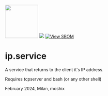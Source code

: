 <a href=" https://github.com/moshix/mvs/blob/master/codenotary.com"><img src="https://raw.githubusercontent.com/moshix/mvs/master/secured-by-immudb.svg" width="109px;"/></a>
<a href="https://hits.seeyoufarm.com"><img src="https://hits.seeyoufarm.com/api/count/incr/badge.svg?url=https%3A%2F%2Fgithub.com%2Fmoshix%2Fip.service&count_bg=%2379C83D&title_bg=%23555555&icon=&icon_color=%23D02424&title=hits&edge_flat=false"/></a>
[![View SBOM](https://img.shields.io/badge/sbom.sh-viewSBOM-blue?link=https%3A%2F%2Fsbom.sh%2Fd7068acc-bfe7-4251-9f53-9e47b98bce4e)](https://sbom.sh/d7068acc-bfe7-4251-9f53-9e47b98bce4e)

# ip.service
A service that returns to the client it's IP address.  

Requires tcpserver and bash (or any other shell)
  
February 2024, Milan, moshix  
